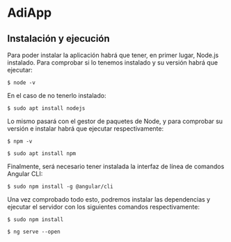 # AdiApp

## Instalación y ejecución

Para poder instalar la aplicación habrá que tener, en primer lugar, Node.js instalado. Para comprobar si lo tenemos instalado y su versión habrá que ejecutar:

` $ node -v `

En el caso de no tenerlo instalado:

` $ sudo apt install nodejs `

Lo mismo pasará con el gestor de paquetes de Node, y para comprobar su versión e instalar habrá que ejecutar respectivamente:

` $ npm -v `

` $ sudo apt install npm `

Finalmente, será necesario tener instalada la interfaz de línea de comandos Angular CLI:

` $ sudo npm install -g @angular/cli `

Una vez comprobado todo esto, podremos instalar las dependencias y ejecutar el servidor con los siguientes comandos respectivamente:

` $ sudo npm install `

` $ ng serve --open `
